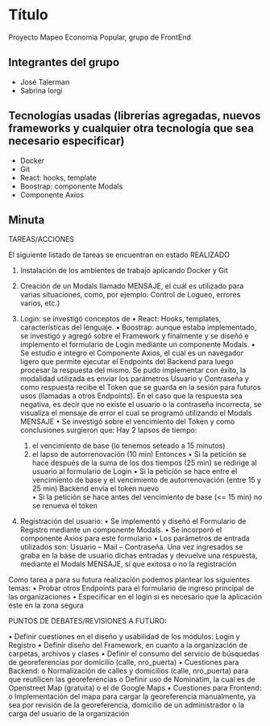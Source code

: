 # Título 
Proyecto Mapeo Economia Popular, grupo de FrontEnd

## Integrantes del grupo
- José Talerman
- Sabrina Iorgi
 

## Tecnologías usadas (librerías agregadas, nuevos frameworks y cualquier otra tecnología que sea necesario especificar)
- Docker
- Git
- React: hooks, template
- Boostrap: componente Modals
- Componente Axios


## Minuta

TAREAS/ACCIONES

El siguiente listado de tareas se encuentran en estado REALIZADO 

1)	Instalación de los ambientes de trabajo aplicando Docker y Git
2)	Creación de un Modals llamado MENSAJE, el cuál es utilizado para varias situaciones, como, por ejemplo: Control de Logueo, errores varios, etc.)

3)	Login: se investigó conceptos de 
•	React: Hooks, templates, características del lenguaje.
•	Boostrap: aunque estaba implementado, se investigó y agregó sobre el Framework y finalmente y se diseñó e implemento el formulario de Login mediante un componente Modals.
•	Se estudio e integro el Componente Axios, el cual es un navegador ligero que permite ejecutar el Endpoints del Backend para luego procesar la respuesta del mismo. Se pudo implementar con éxito, la modalidad utilizada es enviar los parámetros Usuario y Contraseña y como respuesta recibe el Token que se guarda en la sesión para futuros usos (llamadas a otros Endpoints). En el caso que la respuesta sea negativa, es decir que no existe el usuario o la contraseña incorrecta, se visualiza el mensaje de error el cual se programó utilizando el Modals MENSAJE
•	Se investigó sobre el vencimiento del Token y como conclusiones surgieron que:
	Hay 2 lapsos de tiempo:
	1) el vencimiento de base (lo tenemos seteado a 15 minutos)
	2) el lapso de autorrenovación (10 min)
	Entonces 
	•	Si la petición se hace después de la suma de los dos tiempos (25 min) se redirige al usuario al formulario de Login
	•	Si la petición se hace entre el vencimiento de base y el vencimiento de autorrenovación (entre 15 y 25 min) Backend envía el token nuevo  
	•	Si la petición se hace antes del vencimiento de base (<= 15 min) no se renueva el token
	
4)	Registración del usuario:
•	Se implementó y diseñó el Formulario de Registro mediante un componente Modals.
•	Se incorporó el componente Axios para este formulario
•	Los parámetros de entrada utilizados son: Usuario – Mail – Contraseña. Una vez ingresados se graba en la base de usuario dichas entradas y devuelve una respuesta, mediante el Modals MENSAJE, sí que exitosa o no la registración


Como tarea a para su futura realización podemos plantear los siguientes temas:
•	Probar otros Endpoints para el formulario de ingreso principal de las organizaciones
•	Especificar en el login si es necesario que la aplicación este en la zona segura


PUNTOS DE DEBATES/REVISIONES A FUTURO:

•	Definir cuestiones en el diseño y usabilidad de los módulos: Login y Registro
•	Definir diseño del Framework, en cuanto a la organización de carpetas, archivos y clases
•	Definir el consumo del servicio de búsquedas de georeferencias por domicilio (calle, nro_puerta)
•	Cuestiones para Backend: 
	o	Normalización de calles y domicilios (calle, nro_puerta) para que reutilicen las georeferencias
	o	Definir uso de Nominatim, la cual es de Openstreet Map (gratuita) o el de Google Maps
•	Cuestiones para Frontend:
	o	Implementación del mapa para cargar la georeferencia manualmente, ya sea por revisión de la georeferencia, domicilio de un administrador o la carga del usuario de la organización


